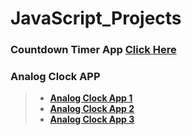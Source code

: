 # JavaScript_Projects

### Countdown Timer App  **[Click Here](https://gokulsankar-21.github.io/JavaScript_Projects/01_Countdown_Timer_App/)**

### Analog Clock APP

>  - **[Analog Clock App 1](https://gokulsankar-21.github.io/JavaScript_Projects/02_Analog_Clock_App/analog-clock-app-1/)**
>  - **[Analog Clock App 2](https://gokulsankar-21.github.io/JavaScript_Projects/02_Analog_Clock_App/analog-clock-app-2/)**
>  - **[Analog Clock App 3](https://gokulsankar-21.github.io/JavaScript_Projects/02_Analog_Clock_App/analog-clock-task-app/)** 



